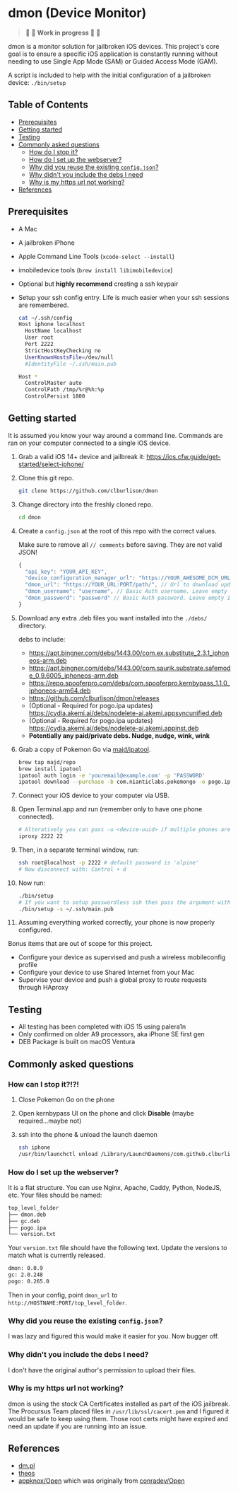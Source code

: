 # dmon (Device Monitor)

> :construction_worker: :hammer: **Work in progress** :construction: :vertical_traffic_light:

dmon is a monitor solution for jailbroken iOS devices. This project's core goal is to ensure a specific iOS application is constantly running without needing to use Single App Mode (SAM) or Guided Access Mode (GAM).

A script is included to help with the initial configuration of a jailbroken device: `./bin/setup`

## Table of Contents

- [Prerequisites](#prerequisites)
- [Getting started](#getting-started)
- [Testing](#testing)
- [Commonly asked questions](#commonly-asked-questions)
  - [How do I stop it?](#how-can-i-stop-it)
  - [How do I set up the webserver?](#how-do-i-setup-the-webserver)
  - [Why did you reuse the existing `config.json`?](#why-did-you-reuse-the-existing-configjson)
  - [Why didn't you include the debs I need](#why-didnt-you-include-the-debs-i-need)
  - [Why is my https url not working?](#why-is-my-https-url-not-working)
- [References](#references)

## Prerequisites

- A Mac
- A jailbroken iPhone
- Apple Command Line Tools (`xcode-select --install`)
- imobiledevice tools (`brew install libimobiledevice`)
- Optional but **highly recommend** creating a ssh keypair
- Setup your ssh config entry. Life is much easier when your ssh sessions are remembered.

  ```sh
  cat ~/.ssh/config
  Host iphone localhost
    HostName localhost
    User root
    Port 2222
    StrictHostKeyChecking no
    UserKnownHostsFile=/dev/null
    #IdentityFile ~/.ssh/main.pub

  Host *
    ControlMaster auto
    ControlPath /tmp/%r@%h:%p
    ControlPersist 1800
  ```

## Getting started

It is assumed you know your way around a command line. Commands are ran on your computer connected to a single iOS device.

1. Grab a valid iOS 14+ device and jailbreak it: https://ios.cfw.guide/get-started/select-iphone/
1. Clone this git repo.

   ```sh
   git clone https://github.com/clburlison/dmon
   ```

1. Change directory into the freshly cloned repo.

   ```sh
   cd dmon
   ```

1. Create a `config.json` at the root of this repo with the correct values.

   Make sure to remove all `// comments` before saving. They are not valid JSON!

   ```js
   {
     "api_key": "YOUR_API_KEY",
     "device_configuration_manager_url": "https://YOUR_AWESOME_DCM_URL",
     "dmon_url": "https://YOUR_URL:PORT/path/", // Url to download update files from. Leave empty if you don't want to use the update function.
     "dmon_username": "username", // Basic Auth username. Leave empty if not used
     "dmon_password": "password" // Basic Auth password. Leave empty if not used
   }
   ```

1. Download any extra .deb files you want installed into the `./debs/` directory.

   debs to include:

   - https://apt.bingner.com/debs/1443.00/com.ex.substitute_2.3.1_iphoneos-arm.deb
   - https://apt.bingner.com/debs/1443.00/com.saurik.substrate.safemode_0.9.6005_iphoneos-arm.deb
   - https://repo.spooferpro.com/debs/com.spooferpro.kernbypass_1.1.0_iphoneos-arm64.deb
   - https://github.com/clburlison/dmon/releases
   - (Optional - Required for pogo.ipa updates) https://cydia.akemi.ai/debs/nodelete-ai.akemi.appsyncunified.deb
   - (Optional - Required for pogo.ipa updates) https://cydia.akemi.ai/debs/nodelete-ai.akemi.appinst.deb
   - **Potentially any paid/private debs. Nudge, nudge, wink, wink**

1. Grab a copy of Pokemon Go via [majd/ipatool](https://github.com/majd/ipatool).

   ```sh
   brew tap majd/repo
   brew install ipatool
   ipatool auth login -e 'youremail@example.com' -p 'PASSWORD'
   ipatool download --purchase -b com.nianticlabs.pokemongo -o pogo.ipa
   ```

1. Connect your iOS device to your computer via USB.
1. Open Terminal.app and run (remember only to have one phone connected).

   ```sh
   # Alteratively you can pass -u <device-uuid> if multiple phones are connected
   iproxy 2222 22
   ```

1. Then, in a separate terminal window, run:

   ```sh
   ssh root@localhost -p 2222 # default password is 'alpine'
   # Now disconnect with: Control + d
   ```

1. Now run:

   ```sh
   ./bin/setup
   # If you want to setup passwordless ssh then pass the argument with the path to your public key
   ./bin/setup -s ~/.ssh/main.pub
   ```

1. Assuming everything worked correctly, your phone is now properly configured.

Bonus items that are out of scope for this project.

- Configure your device as supervised and push a wireless mobileconfig profile
- Configure your device to use Shared Internet from your Mac
- Supervise your device and push a global proxy to route requests through HAproxy

## Testing

- All testing has been completed with iOS 15 using palera1n
- Only confirmed on older A9 processors, aka iPhone SE first gen
- DEB Package is built on macOS Ventura

## Commonly asked questions

### How can I stop it?!?!

1. Close Pokemon Go on the phone
2. Open kernbypass UI on the phone and click **Disable** (maybe required...maybe not)
3. ssh into the phone & unload the launch daemon

   ```sh
   ssh iphone
   /usr/bin/launchctl unload /Library/LaunchDaemons/com.github.clburlison.dmon.plist
   ```

### How do I set up the webserver?

It is a flat structure. You can use Nginx, Apache, Caddy, Python, NodeJS, etc. Your files should be named:

```sh
top_level_folder
├── dmon.deb
├── gc.deb
├── pogo.ipa
└── version.txt
```

Your `version.txt` file should have the following text. Update the versions to match what is currently released.

```sh
dmon: 0.0.9
gc: 2.0.248
pogo: 0.265.0
```

Then in your config, point `dmon_url` to `http://HOSTNAME:PORT/top_level_folder`.

### Why did you reuse the existing `config.json`?

I was lazy and figured this would make it easier for you. Now bugger off.

### Why didn't you include the debs I need?

I don't have the original author's permission to upload their files.

### Why is my https url not working?

dmon is using the stock CA Certificates installed as part of the iOS jailbreak. The Procursus Team placed files in `/usr/lib/ssl/cacert.pem` and I figured it would be safe to keep using them. Those root certs might have expired and need an update if you are running into an issue.

## References

- [dm.pl](https://github.com/theos/dm.pl)
- [theos](https://theos.dev)
- [appknox/Open](https://github.com/appknox/Open) which was originally from [conradev/Open](https://github.com/conradev/Open)
